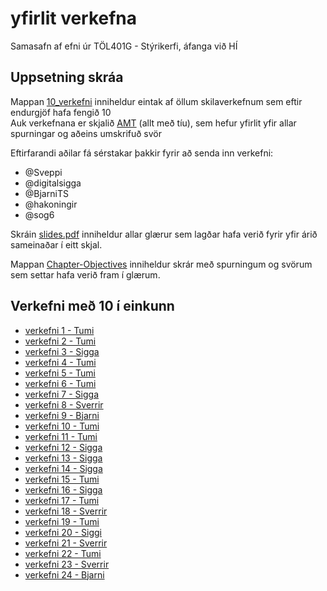 # yfirlit verkefna

Samasafn af efni úr TÖL401G - Stýrikerfi, áfanga við HÍ

## Uppsetning skráa

Mappan [10_verkefni](./10_verkefni/) inniheldur eintak af öllum skilaverkefnum sem eftir endurgjöf hafa fengið 10  
Auk verkefnana er skjalið [AMT](./10_verkefni/AMT.pdf) (allt með tíu), sem hefur yfirlit yfir allar spurningar og aðeins umskrifuð svör

Eftirfarandi aðilar fá sérstakar þakkir fyrir að senda inn verkefni:

- @Sveppi
- @digitalsigga
- @BjarniTS
- @hakoningir
- @sog6

Skráin [slides.pdf](./slides.pdf) inniheldur allar glærur sem lagðar hafa verið fyrir yfir árið sameinaðar í eitt skjal.

Mappan [Chapter-Objectives](./Chapter-Objectives/) inniheldur skrár með spurningum og svörum sem settar hafa verið fram í glærum.

## Verkefni með 10 í einkunn

- [ verkefni 1 - Tumi ](./10_verkefni/v01.pdf)
- [ verkefni 2 - Tumi ](./10_verkefni/v02.pdf)
- [ verkefni 3 - Sigga ](./10_verkefni/v03.pdf)
- [ verkefni 4 - Tumi ](./10_verkefni/v04.pdf)
- [ verkefni 5 - Tumi ](./10_verkefni/v04.pdf)
- [ verkefni 6 - Tumi ](./10_verkefni/v06.pdf)
- [ verkefni 7 - Sigga ](./10_verkefni/v07.pdf)
- [ verkefni 8 - Sverrir ](./10_verkefni/v08.pdf)
- [ verkefni 9 - Bjarni ](./10_verkefni/v09.pdf)
- [ verkefni 10 - Tumi ](./10_verkefni/v10.pdf)
- [ verkefni 11 - Tumi ](./10_verkefni/v11.pdf)
- [ verkefni 12 - Sigga ](./10_verkefni/v12.pdf)
- [ verkefni 13 - Sigga ](./10_verkefni/v13.pdf)
- [ verkefni 14 - Sigga ](./10_verkefni/v14.pdf)
- [ verkefni 15 - Tumi ](./10_verkefni/v15.pdf)
- [ verkefni 16 - Sigga ](./10_verkefni/v16.pdf)
- [ verkefni 17 - Tumi ](./10_verkefni/v17.pdf)
- [ verkefni 18 - Sverrir ](./10_verkefni/v18.pdf)
- [ verkefni 19 - Tumi ](./10_verkefni/v19.pdf)
- [ verkefni 20 - Siggi ](./10_verkefni/v20.pdf)
- [ verkefni 21 - Sverrir ](./10_verkefni/v21.pdf)
- [ verkefni 22 - Tumi ](./10_verkefni/v22.pdf)
- [ verkefni 23 - Sverrir ](./10_verkefni/v23.pdf)
- [ verkefni 24 - Bjarni ](./10_verkefni/v24.pdf)
